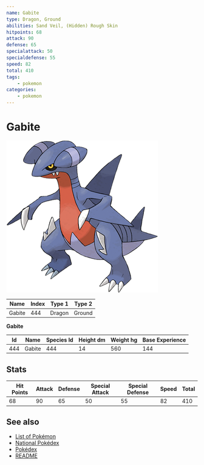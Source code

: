 ```yaml
---
name: Gabite
type: Dragon, Ground
abilities: Sand Veil, (Hidden) Rough Skin
hitpoints: 68
attack: 90
defense: 65
specialattack: 50
specialdefense: 55
speed: 82
total: 410
tags:
    - pokemon
categories:
    - pokemon
---
```


# Gabite


![Gabite](images/444.png)

| **Name** | **Index** | **Type 1** | **Type 2** |
|----|----|----|----|
| Gabite | 444 | Dragon | Ground  |

**Gabite** 




| **Id** | **Name** | **Species Id** | **Height dm** | **Weight hg** | **Base Experience** |
|--------|----------|----------------|------------|------------|---------------------|
| 444 | Gabite | 444 | 14 | 560 | 144 |



## Stats

| **Hit Points** | **Attack** | **Defense** | **Special Attack** | **Special Defense** | **Speed** | **Total** |
|----------------|------------|-------------|--------------------|---------------------|-----------|-----------|
| 68 | 90 | 65 | 50 | 55 | 82 | 410 |

## See also

- [List of Pokémon](../pokemon.md)
- [National Pokédex](../national_pokedex.md)
- [Pokédex](../pokedex.md)
- [README](../README.md)
